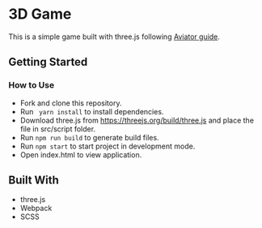 # 3D Game

This is a simple game built with three.js following [Aviator guide](https://tympanus.net/codrops/2016/04/26/the-aviator-animating-basic-3d-scene-threejs/).

## Getting Started
### How to Use
* Fork and clone this repository.
* Run ``` yarn install``` to install dependencies.
* Download three.js from <https://threejs.org/build/three.js> and place the file in src/script folder.
* Run ```npm run build``` to generate build files.
* Run ```npm start``` to start project in development mode.
* Open index.html to view application.

## Built With
* three.js
* Webpack
* SCSS
